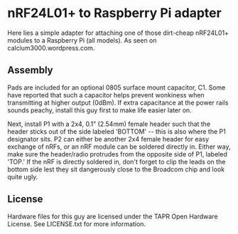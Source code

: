 # nRF24L01+ to Raspberry Pi adapter
Here lies a simple adapter for attaching one of those dirt-cheap nRF24L01+ modules to a Raspberry Pi (all models).  As seen on calcium3000.wordpress.com.

## Assembly
Pads are included for an optional 0805 surface mount capacitor, C1.  Some have reported that such a capacitor helps prevent wonkiness when transmitting at higher output (0dBm).  If extra capacitance at the power rails sounds peachy, install this guy first to make life easier later on.

Next, install P1 with a 2x4, 0.1" (2.54mm) female header such that the header sticks out of the side labeled 'BOTTOM' -- this is also where the P1 designator sits.  P2 can either be another 2x4 female header for easy exchange of nRFs, or an nRF module can be soldered directly in.  Either way, make sure the header/radio protrudes from the opposite side of P1, labeled 'TOP.'  If the nRF is directly soldered in, don't forget to clip the leads on the bottom side lest they sit dangerously close to the Broadcom chip and look quite ugly.

## License
Hardware files for this guy are licensed under the TAPR Open Hardware License.  See LICENSE.txt for more information.